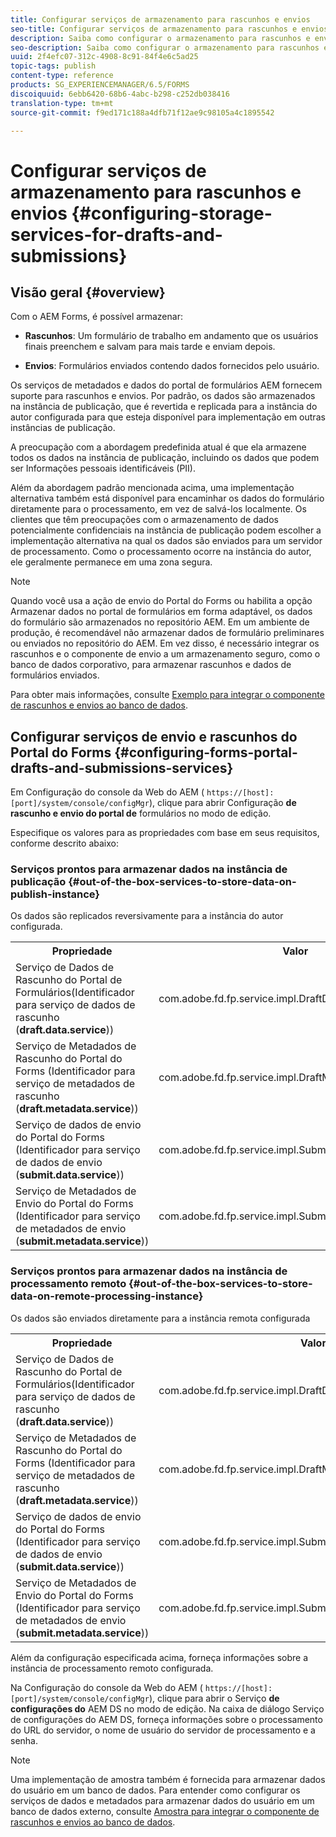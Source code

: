 ```yaml
---
title: Configurar serviços de armazenamento para rascunhos e envios
seo-title: Configurar serviços de armazenamento para rascunhos e envios
description: Saiba como configurar o armazenamento para rascunhos e envios
seo-description: Saiba como configurar o armazenamento para rascunhos e envios
uuid: 2f4efc07-312c-4908-8c91-84f4e6c5ad25
topic-tags: publish
content-type: reference
products: SG_EXPERIENCEMANAGER/6.5/FORMS
discoiquuid: 6ebb6420-68b6-4abc-b298-c252db038416
translation-type: tm+mt
source-git-commit: f9ed171c188a4dfb71f12ae9c98105a4c1895542

---
```



# Configurar serviços de armazenamento para rascunhos e envios {#configuring-storage-services-for-drafts-and-submissions}

## Visão geral {#overview}

Com o AEM Forms, é possível armazenar:

* **Rascunhos**: Um formulário de trabalho em andamento que os usuários finais preenchem e salvam para mais tarde e enviam depois.

* **Envios**: Formulários enviados contendo dados fornecidos pelo usuário.

Os serviços de metadados e dados do portal de formulários AEM fornecem suporte para rascunhos e envios. Por padrão, os dados são armazenados na instância de publicação, que é revertida e replicada para a instância do autor configurada para que esteja disponível para implementação em outras instâncias de publicação.

A preocupação com a abordagem predefinida atual é que ela armazene todos os dados na instância de publicação, incluindo os dados que podem ser Informações pessoais identificáveis (PII).

Além da abordagem padrão mencionada acima, uma implementação alternativa também está disponível para encaminhar os dados do formulário diretamente para o processamento, em vez de salvá-los localmente. Os clientes que têm preocupações com o armazenamento de dados potencialmente confidenciais na instância de publicação podem escolher a implementação alternativa na qual os dados são enviados para um servidor de processamento. Como o processamento ocorre na instância do autor, ele geralmente permanece em uma zona segura.

>[!NOTE]
>
>Quando você usa a ação de envio do Portal do Forms ou habilita a opção Armazenar dados no portal de formulários em forma adaptável, os dados do formulário são armazenados no repositório AEM. Em um ambiente de produção, é recomendável não armazenar dados de formulário preliminares ou enviados no repositório do AEM. Em vez disso, é necessário integrar os rascunhos e o componente de envio a um armazenamento seguro, como o banco de dados corporativo, para armazenar rascunhos e dados de formulários enviados.
>
>Para obter mais informações, consulte [Exemplo para integrar o componente de rascunhos e envios ao banco de dados](/help/forms/using/integrate-draft-submission-database.md).

## Configurar serviços de envio e rascunhos do Portal do Forms {#configuring-forms-portal-drafts-and-submissions-services}

Em Configuração do console da Web do AEM ( `https://[host]:[port]/system/console/configMgr`), clique para abrir Configuração **de rascunho e envio do portal de** formulários no modo de edição.

Especifique os valores para as propriedades com base em seus requisitos, conforme descrito abaixo:

### Serviços prontos para armazenar dados na instância de publicação {#out-of-the-box-services-to-store-data-on-publish-instance}

Os dados são replicados reversivamente para a instância do autor configurada.

<table>
 <tbody>
  <tr>
   <th>Propriedade</th>
   <th>Valor</th>
  </tr>
  <tr>
   <td>Serviço de Dados de Rascunho do Portal de Formulários(Identificador para serviço de dados de rascunho (<strong>draft.data.service</strong>))</td>
   <td>com.adobe.fd.fp.service.impl.DraftDataServiceImpl<br /> </td>
  </tr>
  <tr>
   <td>Serviço de Metadados de Rascunho do Portal do Forms (Identificador para serviço de metadados de rascunho (<strong>draft.metadata.service</strong>))</td>
   <td>com.adobe.fd.fp.service.impl.DraftMetadataServiceImpl<br /> </td>
  </tr>
  <tr>
   <td>Serviço de dados de envio do Portal do Forms (Identificador para serviço de dados de envio (<strong>submit.data.service</strong>))</td>
   <td>com.adobe.fd.fp.service.impl.SubmitDataServiceImpl<br /> </td>
  </tr>
  <tr>
   <td>Serviço de Metadados de Envio do Portal do Forms (Identificador para serviço de metadados de envio (<strong>submit.metadata.service</strong>))</td>
   <td>com.adobe.fd.fp.service.impl.SubmitMetadataServiceImpl<br /> </td>
  </tr>
 </tbody>
</table>

### Serviços prontos para armazenar dados na instância de processamento remoto {#out-of-the-box-services-to-store-data-on-remote-processing-instance}

Os dados são enviados diretamente para a instância remota configurada

<table>
 <tbody>
  <tr>
   <th>Propriedade</th>
   <th>Valor</th>
  </tr>
  <tr>
   <td>Serviço de Dados de Rascunho do Portal de Formulários(Identificador para serviço de dados de rascunho (<strong>draft.data.service</strong>))</td>
   <td>com.adobe.fd.fp.service.impl.DraftDataServiceRemoteImpl<br /> </td>
  </tr>
  <tr>
   <td>Serviço de Metadados de Rascunho do Portal do Forms (Identificador para serviço de metadados de rascunho (<strong>draft.metadata.service</strong>))</td>
   <td>com.adobe.fd.fp.service.impl.DraftMetadataServiceRemoteImpl<br /> </td>
  </tr>
  <tr>
   <td>Serviço de dados de envio do Portal do Forms (Identificador para serviço de dados de envio (<strong>submit.data.service</strong>))</td>
   <td>com.adobe.fd.fp.service.impl.SubmitDataServiceRemoteImpl<br /> </td>
  </tr>
  <tr>
   <td>Serviço de Metadados de Envio do Portal do Forms (Identificador para serviço de metadados de envio (<strong>submit.metadata.service</strong>))</td>
   <td>com.adobe.fd.fp.service.impl.SubmitMetadataServiceRemoteImpl<br /> </td>
  </tr>
 </tbody>
</table>

Além da configuração especificada acima, forneça informações sobre a instância de processamento remoto configurada.

Na Configuração do console da Web do AEM ( `https://[host]:[port]/system/console/configMgr`), clique para abrir o Serviço **de configurações do** AEM DS no modo de edição. Na caixa de diálogo Serviço de configurações do AEM DS, forneça informações sobre o processamento do URL do servidor, o nome de usuário do servidor de processamento e a senha.

>[!NOTE]
>
>Uma implementação de amostra também é fornecida para armazenar dados do usuário em um banco de dados. Para entender como configurar os serviços de dados e metadados para armazenar dados do usuário em um banco de dados externo, consulte [Amostra para integrar o componente de rascunhos e envios ao banco de dados](/help/forms/using/integrate-draft-submission-database.md).

